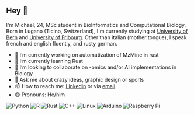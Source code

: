 ## Hey 🌿
I'm Michael, 24, MSc student in BioInformatics and Computational Biology.
Born in Lugano (Ticino, Switzerland), I'm currently studying at [University of Bern](https://www.philnat.unibe.ch/studies/study_programs/master_s_in_bioinformatics_and_computational_biology/index_eng.html) and [University of Fribourg](https://www.unifr.ch/bio/en/studies/master/msc-in-bioinformatics/).
Other than italian (mother tongue), I speak french and english fluently, and rusty german.

- 🔭 I’m currently working on automatization of MzMine in rust
- 🌱 I’m currently learning Rust
- 👯 I’m looking to collaborate on -omics and/or AI implementations in Biology
- 💬 Ask me about crazy ideas, graphic design or sports
- 📫 How to reach me: [Linkedin](https://www.linkedin.com/in/michael-jopiti-430b30201/) or via [email](michael.jopiti@gmail.com)
- 😄 Pronouns: He/him



![Python](https://img.shields.io/badge/python-3670A0?style=for-the-badge&logo=python&logoColor=ffdd54) ![R](https://img.shields.io/badge/r-%23276DC3.svg?style=for-the-badge&logo=r&logoColor=white) ![Rust](https://img.shields.io/badge/rust-%23000000.svg?style=for-the-badge&logo=rust&logoColor=white) ![C++](https://img.shields.io/badge/c++-%2300599C.svg?style=for-the-badge&logo=c%2B%2B&logoColor=white) ![Linux](https://img.shields.io/badge/Linux-FCC624?style=for-the-badge&logo=linux&logoColor=black) ![Arduino](https://img.shields.io/badge/-Arduino-00979D?style=for-the-badge&logo=Arduino&logoColor=white) ![Raspberry Pi](https://img.shields.io/badge/-RaspberryPi-C51A4A?style=for-the-badge&logo=Raspberry-Pi)
<!--
**michael-jopiti/michael-jopiti** is a ✨ _special_ ✨ repository because its `README.md` (this file) appears on your GitHub profile.

Here are some ideas to get you started:

- 🔭 I’m currently working on ...
- 🌱 I’m currently learning ...
- 👯 I’m looking to collaborate on ...
- 🤔 I’m looking for help with ...
- 💬 Ask me about ...
- 📫 How to reach me: ...
- 😄 Pronouns: ...
- ⚡ Fun fact: ...
-->
